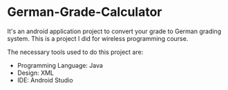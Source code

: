 # German-Grade-Calculator
It's an android application project to convert your grade to German grading system.
This is a project I did for wireless programming course.
<p>The necessary tools used to do this project are:<p>
 <ul>
   <li>Programming Language: Java</li>
   <li>Design: XML</li>
   <li>IDE: Android Studio</li>
   </ul>
